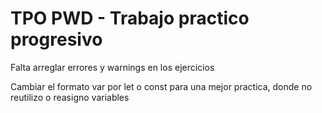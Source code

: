 # TPO PWD - Trabajo practico progresivo

Falta arreglar errores y warnings en los ejercicios

Cambiar el formato var por let o const para una mejor practica, donde no reutilizo o reasigno variables